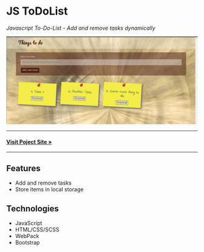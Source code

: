 # JS ToDoList

_Javascript To-Do-List - Add and remove tasks dynamically_

![Preview Image](./JS-ToDiList.png)

---
#### **[Visit Poject Site &raquo;](https://playground.odras.de/ToDoList/)**
---

## Features
- Add and remove tasks
- Store items in local storage

## Technologies
- JavaScript
- HTML/CSS/SCSS
- WebPack
- Bootstrap
